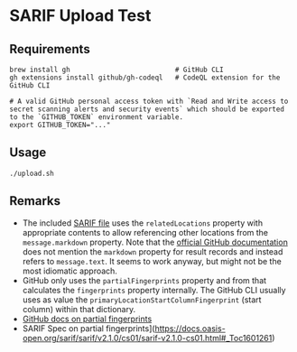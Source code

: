 # SARIF Upload Test

## Requirements

```shell
brew install gh                          # GitHub CLI
gh extensions install github/gh-codeql   # CodeQL extension for the GitHub CLI

# A valid GitHub personal access token with `Read and Write access to secret scanning alerts and security events` which should be exported to the `GITHUB_TOKEN` environment variable.
export GITHUB_TOKEN="..."
```

## Usage

`./upload.sh`

## Remarks
* The included [SARIF file](./code-results.sarif) uses the `relatedLocations` property with appropriate contents to allow referencing other locations from the `message.markdown` property. Note that the [official GitHub documentation](https://docs.github.com/en/code-security/code-scanning/integrating-with-code-scanning/sarif-support-for-code-scanning) does not mention the `markdown` property for result records and instead refers to `message.text`. It seems to work anyway, but might not be the most idiomatic approach.
* GitHub only uses the `partialFingerprints` property and from that calculates the `fingerprints` property internally. The GitHub CLI usually uses as value the `primaryLocationStartColumnFingerprint` (start column) within that dictionary.
* [GitHub docs on partial fingerprints](https://docs.github.com/en/code-security/code-scanning/integrating-with-code-scanning/sarif-support-for-code-scanning#including-data-for-fingerprint-generation)
* SARIF Spec on partial fingerprints](https://docs.oasis-open.org/sarif/sarif/v2.1.0/cs01/sarif-v2.1.0-cs01.html#_Toc1601261)
